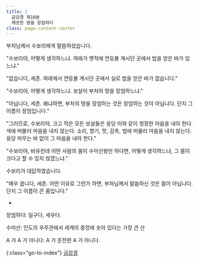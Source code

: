 ```yaml
---
title: |
  금강경 제10분
  깨끗한 땅을 장엄하다
class: page-content-center
---
```


부처님께서 수보리에게 말씀하셨습니다.

"수보리야, 어떻게 생각하느냐.
여래가 옛적에 연등불 계시던 곳에서 법을 얻은 바가 있느냐."

"없습니다, 세존.
여래께서 연등불 계시던 곳에서 실로 법을 얻은 바가 없습니다."

"수보리야, 어떻게 생각하느냐.
보살이 부처의 땅을 장엄하느냐."

"아닙니다, 세존.
왜냐하면, 부처의 땅을 장엄하는 것은 장엄하는 것이 아닙니다.
단지 그 이름이 장엄입니다."

"그러므로, 수보리야,
크고 작은 모든 보살들은 응당 이와 같이 청정한 마음을 내야 한다.
색에 머물러 마음을 내지 않는다.
소리, 향기, 맛, 감촉, 법에 머물러 마음을 내지 않는다.
응당 머무는 바 없이 그 마음을 내야 한다."

"수보리야, 비유컨데 어떤 사람의 몸이 수미산왕만 하다면,
어떻게 생각하느냐, 그 몸이 크다고 할 수 있지 않겠느냐."

수보리가 대답하였습니다.

"매우 큽니다, 세존.
어떤 이유로 그런가 하면,
부처님께서 말씀하신 것은 몸이 아닙니다.
단지 그 이름이 큰 몸입니다."

*

장엄하다: 일구다, 세우다.

수미산: 인도의 우주관에서 세계의 중앙에 솟아 있다는 가장 큰 산

A 가 A 가 아니다: A 가 온전한 A 가 아니다.

{:class="go-to-index"}
[금강경](index)